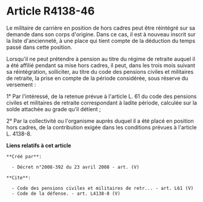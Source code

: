 # Article R4138-46

Le militaire de carrière en position de hors cadres peut être réintégré sur sa demande dans son corps d'origine. Dans ce cas,
il est à nouveau inscrit sur la liste d'ancienneté, à une place qui tient compte de la déduction du temps passé dans cette
position. 

Lorsqu'il ne peut prétendre à pension au titre du régime de retraite auquel il a été affilié pendant sa mise hors cadres, il
peut, dans les trois mois suivant sa réintégration, solliciter, au titre du code des pensions civiles et militaires de
retraite, la prise en compte de la période considérée, sous réserve du versement : 

1° Par l'intéressé, de la retenue prévue à l'article L. 61 du code des pensions civiles et militaires de retraite
correspondant à ladite période, calculée sur la solde attachée au grade qu'il détient ; 

2° Par la collectivité ou l'organisme auprès duquel il a été placé en position hors cadres, de la contribution exigée dans
les conditions prévues à l'article L. 4138-8.

**Liens relatifs à cet article**

	**Créé par**:

	  - Décret n°2008-392 du 23 avril 2008 - art. (V)

	**Cite**:

	  - Code des pensions civiles et militaires de retr... - art. L61 (V)
	  - Code de la défense. - art. L4138-8 (V)
